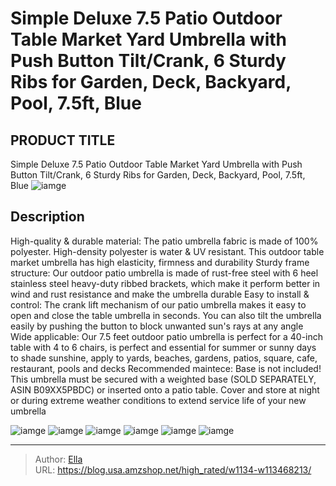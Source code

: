 # Simple Deluxe 7.5 Patio Outdoor Table Market Yard Umbrella with Push Button Tilt/Crank, 6 Sturdy Ribs for Garden, Deck, Backyard, Pool, 7.5ft, Blue


## PRODUCT TITLE 

Simple Deluxe 7.5 Patio Outdoor Table Market Yard Umbrella with Push Button Tilt/Crank, 6 Sturdy Ribs for Garden, Deck, Backyard, Pool, 7.5ft, Blue
![iamge](https://b2bfiles1.gigab2b.cn/image/wkseller/11829/20221205_3a70a2ca2c15b3b46e953c6887fa62e0.jpg)

## Description

High-quality &amp; durable material:  The patio umbrella fabric is made of 100% polyester. High-density polyester is water &amp; UV resistant. This outdoor table market umbrella has high elasticity, firmness and durability
Sturdy frame structure:  Our outdoor patio umbrella is made of rust-free steel with 6 heel stainless steel heavy-duty ribbed brackets, which make it perform better in wind and rust resistance and make the umbrella durable
Easy to install &amp; control:  The crank lift mechanism of our patio umbrella makes it easy to open and close the table umbrella in seconds. You can also tilt the umbrella easily by pushing the button to block unwanted sun&#39;s rays at any angle
Wide applicable:  Our 7.5 feet outdoor patio umbrella is perfect for a 40-inch table with 4 to 6 chairs, is perfect and essential for summer or sunny days to shade sunshine, apply to yards, beaches, gardens, patios, square, cafe, restaurant, pools and decks
Recommended maintece:  Base is not included! This umbrella must be secured with a weighted base (SOLD SEPARATELY, ASIN B09XX5PBDC) or inserted onto a patio table. Cover and store at night or during extreme weather conditions to extend service life of your new umbrella






![iamge](https://b2bfiles1.gigab2b.cn/image/wkseller/11829/20221205_c16a7d97e211fd445e8afd2c3cccba9c.jpg)
![iamge](https://b2bfiles1.gigab2b.cn/image/wkseller/11829/20221205_70ec16f357749b3295e6837083819f1a.jpg)
![iamge](https://b2bfiles1.gigab2b.cn/image/wkseller/11829/20221205_71b43e2a9a4c9dad97d096a440f77b03.jpg)
![iamge](https://b2bfiles1.gigab2b.cn/image/wkseller/11829/20221205_1e4ad3c029945caf6ac6feb6e197fa69.jpg)
![iamge](https://b2bfiles1.gigab2b.cn/image/wkseller/11829/20221205_25131acbbc892392f579543b5d803e1a.jpg)
![iamge](https://b2bfiles1.gigab2b.cn/image/wkseller/11829/20221205_ff25561d2a9d9c09a84ab526d414a921.jpg)


---

> Author: [Ella](https://blog.usa.amzshop.net/)  
> URL: https://blog.usa.amzshop.net/high_rated/w1134-w113468213/  

